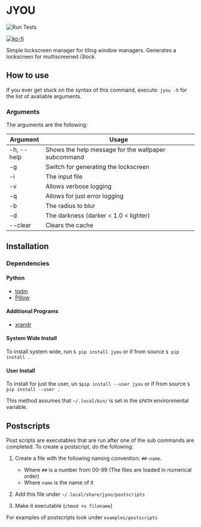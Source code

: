 # JYOU
![Run Tests](https://github.com/slapelachie/jyou/workflows/Run%20Tests/badge.svg)

[![ko-fi](https://www.ko-fi.com/img/githubbutton_sm.svg)](https://ko-fi.com/L3L726D8I)

Simple lockscreen manager for tiling window managers.
Generates a lockscreen for multiscreened i3lock.

## How to use
If you ever get stuck on the syntax of this command, execute: `jyou -h` for the list of avaliable arguments.

### Arguments
The arguments are the following:

| Argument  | Usage |
|-----------|-----------------------------------------------------|
| -h, --help| Shows the help message for the wallpaper subcommand |
| -g        | Switch for generating the lockscreen |
| -i        | The input file |
| -v        | Allows verbose logging |
| -q        | Allows for just error logging |
| -b        | The radius to blur |
| -d        | The darkness (darker < 1.0 < lighter) |
| --clear   | Clears the cache |

## Installation

### Dependencies

#### Python
 - [tqdm](https://pypi.org/project/tqdm/)
 - [Pillow](https://pypi.org/project/Pillow/)

#### Additional Programs
 - [xrandr](https://www.archlinux.org/packages/extra/x86_64/xorg-xrandr/)

#### System Wide Install
To install system wide, run `$ pip install jyou` or if from source `$ pip install .`

#### User Install
To install for just the user, un `$pip install --user jyou` or if from source `$ pip install --user .`

This method assumes that `~/.local/bin/` is set in the `$PATH` environmental variable.

## Postscripts
Post scripts are executables that are run after one of the sub commands are completed.
To create a postscript, do the following:
1. Create a file with the following naming convention: `##-name`.

	 - Where `##` is a number from 00-99 (The files are loaded in numerical order)
 	 - Where `name` is the name of it

2. Add this file under `~/.local/share/jyou/postscripts`
3. Make it executable (`chmod +x filename`)

For examples of postscripts look under `examples/postscripts`

